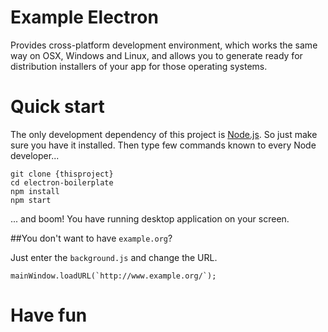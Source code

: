 Example Electron
==============
 
Provides cross-platform development environment, which works the same way on OSX, Windows and Linux, and allows you to generate ready for distribution installers of your app for those operating systems.

# Quick start
The only development dependency of this project is [Node.js](https://nodejs.org). So just make sure you have it installed.
Then type few commands known to every Node developer...
```
git clone {thisproject}
cd electron-boilerplate
npm install
npm start
```
... and boom! You have running desktop application on your screen.

##You don't want to have `example.org`?

Just enter the `background.js` and change the URL.

```
mainWindow.loadURL(`http://www.example.org/`);
```

# Have fun

